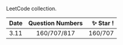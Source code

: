 LeetCode collection.

| Date | Question Numbers | :sparkles: Star ! |
| :--- | :--: | ---:|
| 3.11 | 160/707/817 | 160/707 |


